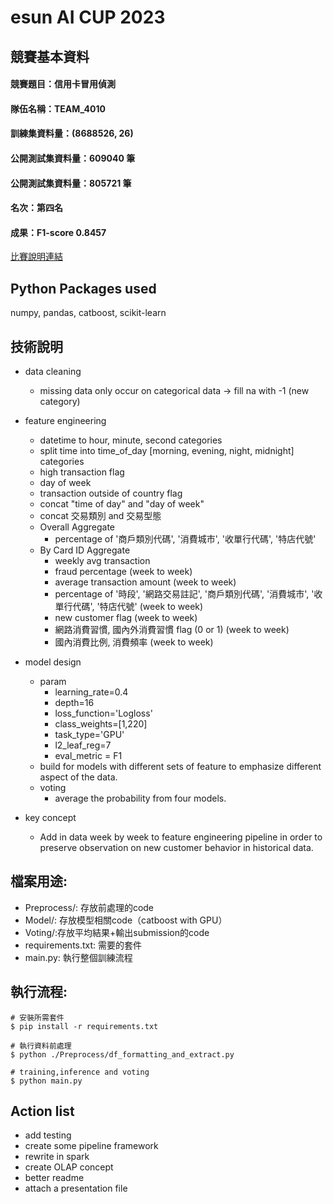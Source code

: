 # esun AI CUP 2023

## 競賽基本資料
#### 競賽題目：信用卡冒用偵測 
#### 隊伍名稱：TEAM_4010
#### 訓練集資料量：(8688526, 26)
#### 公開測試集資料量：609040 筆
#### 公開測試集資料量：805721 筆
#### 
#### 名次：第四名
#### 成果：F1-score 0.8457
[比賽說明連結](https://tbrain.trendmicro.com.tw/Competitions/Details/31)

## Python Packages used
numpy, pandas, catboost, scikit-learn

## 技術說明
- data cleaning
    - missing data only occur on categorical data -> fill na with -1 (new category)
- feature engineering
    - datetime to hour, minute, second categories
    - split time into time_of_day [morning, evening, night, midnight] categories
    - high transaction flag
    - day of week
    - transaction outside of country flag
    - concat "time of day" and "day of week"
    - concat 交易類別 and 交易型態
    - Overall Aggregate 
        - percentage of '商戶類別代碼', '消費城市', '收單行代碼', '特店代號'
    - By Card ID Aggregate
        - weekly avg transaction
        - fraud percentage (week to week)
        - average transaction amount (week to week)
        - percentage of '時段', '網路交易註記', '商戶類別代碼', '消費城市', '收單行代碼', '特店代號' (week to week)
        - new customer flag (week to week)
        - 網路消費習慣, 國內外消費習慣 flag (0 or 1) (week to week)
        - 國內消費比例, 消費頻率 (week to week)
- model design
    - param
        - learning_rate=0.4
        - depth=16
        - loss_function='Logloss'
        - class_weights=[1,220]
        - task_type='GPU'
        - l2_leaf_reg=7
        - eval_metric = F1
    - build for models with different sets of feature to emphasize different aspect of the data.
    - voting
        - average the probability from four models.

- key concept
    - Add in data week by week to feature engineering pipeline in order to preserve observation on new customer behavior in historical data.

## 檔案用途:
- Preprocess/: 存放前處理的code
- Model/: 存放模型相關code（catboost with GPU）
- Voting/:存放平均結果+輸出submission的code
- requirements.txt: 需要的套件
- main.py: 執行整個訓練流程

## 執行流程:
```
# 安裝所需套件
$ pip install -r requirements.txt 

# 執行資料前處理
$ python ./Preprocess/df_formatting_and_extract.py

# training,inference and voting
$ python main.py
```
## Action list
- add testing
- create some pipeline framework
- rewrite in spark
- create OLAP concept
- better readme
- attach a presentation file